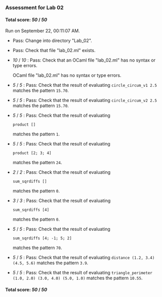 ### Assessment for Lab 02

#### Total score: _50_ / _50_

Run on September 22, 00:11:07 AM.

+ Pass: Change into directory "Lab_02".

+ Pass: Check that file "lab_02.ml" exists.

+  _10_ / _10_ : Pass: Check that an OCaml file "lab_02.ml" has no syntax or type errors.

    OCaml file "lab_02.ml" has no syntax or type errors.



+  _5_ / _5_ : Pass: Check that the result of evaluating `circle_circum_v1 2.5` matches the pattern `15.70`.

   



+  _5_ / _5_ : Pass: Check that the result of evaluating `circle_circum_v2 2.5` matches the pattern `15.70`.

   



+  _5_ / _5_ : Pass: 
Check that the result of evaluating
   ```
   product []
   ```
   matches the pattern `1`.

   




+  _5_ / _5_ : Pass: 
Check that the result of evaluating
   ```
   product [2; 3; 4]
   ```
   matches the pattern `24`.

   




+  _2_ / _2_ : Pass: 
Check that the result of evaluating
   ```
   sum_sqrdiffs []
   ```
   matches the pattern `0`.

   




+  _3_ / _3_ : Pass: 
Check that the result of evaluating
   ```
   sum_sqrdiffs [4]
   ```
   matches the pattern `0`.

   




+  _5_ / _5_ : Pass: 
Check that the result of evaluating
   ```
   sum_sqrdiffs [4; -1; 5; 2]
   ```
   matches the pattern `70`.

   




+  _5_ / _5_ : Pass: Check that the result of evaluating `distance (1.2, 3.4) (4.5, 5.6)` matches the pattern `3.9`.

   



+  _5_ / _5_ : Pass: Check that the result of evaluating `triangle_perimeter (1.0, 2.0) (3.0, 4.0) (5.0, 1.0)` matches the pattern `10.55`.

   



#### Total score: _50_ / _50_

